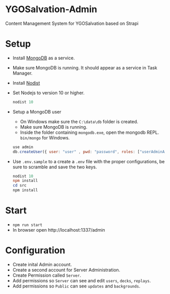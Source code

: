 # YGOSalvation-Admin
Content Management System for YGOSalvation based on Strapi

# Setup
- Install [MongoDB](https://www.mongodb.com/download-center/community) as a service.
- Make sure MongoDB is running. It should appear as a service in Task Manager.
- Install [Nodist](https://github.com/nullivex/nodist/releases)
- Set Nodejs to version 10 or higher.
  ````PowerShell
  nodist 10
  ````
- Setup a MongoDB user
    - On Windows make sure the `C:\data\db` folder is created.
    - Make sure MongoDB is running.
    - Inside the folder containing `mongodb.exe`, open the mongodb REPL. `bin/mongo` for Windows.
    ```JavaScript
    use admin
    db.createUser({ user: "user" , pwd: "password", roles: ["userAdminAnyDatabase", "dbAdminAnyDatabase", "readWriteAnyDatabase"]})
    ```
- Use `.env.sample` to a create a `.env` file with the proper configurations, be sure to scramble and save the two keys.

    ```PowerShell
    nodist 10
    npm install
    cd src
    npm install
    ```

# Start
- `npm run start`
- In browser open http://localhost:1337/admin


# Configuration
- Create inital Admin account.
- Create a second account for Server Administration.
- Create Permission called `Server`.
- Add permissions so `Server` can see and edit `users`, `decks`, `replays`.
- Add permissions so `Public` can see `updates` and `backgrounds`.